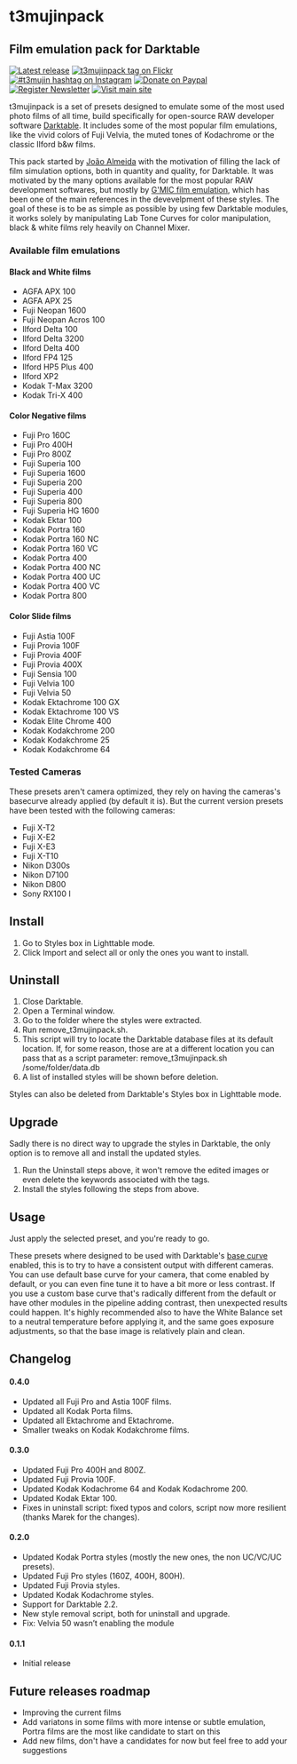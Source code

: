 # t3mujinpack

##			Film emulation pack for Darktable		
[![Latest release](https://img.shields.io/github/release/t3mujin/t3mujinpack.svg?style=flat-square)](https://github.com/t3mujin/t3mujinpack/releases)
[![t3mujinpack tag on Flickr](https://img.shields.io/badge/t3mujinpack-flickr-ff69b4.svg?style=flat-square)](https://www.flickr.com/photos/tags/t3mujinpack)
[![#t3mujin hashtag on Instagram](https://img.shields.io/badge/%23t3mujinpack-instagram-ff69b4.svg?style=flat-square)](https://www.instagram.com/explore/tags/t3mujinpack/)
[![Donate on Paypal](https://img.shields.io/badge/donate-paypal-yellow.svg?style=flat-square)](https://paypal.me/t3mujin)
[![Register Newsletter](https://img.shields.io/badge/register-newsletter-lightgrey.svg?style=flat-square)](http://eepurl.com/cdvLev)
[![Visit main site](https://img.shields.io/badge/visit-main%20site-lightgrey.svg?style=flat-square)](http://t3mujinpack.joaoalmeidaphotography.com/)



t3mujinpack is a set of presets designed to emulate some of the most used photo films of all time, build specifically for open-source RAW developer software [Darktable](http://www.darktable.org/). It includes some of the most popular film emulations, like the vivid colors of Fuji Velvia, the muted tones of Kodachrome or the classic Ilford b&w films.

This pack started by [João Almeida](http://www.joaoalmeidaphotography.com) with the motivation of filling the lack of film simulation options, both in quantity and quality, for Darktable. It was motivated by the many options available for the most popular RAW development softwares, but mostly by [G'MIC film emulation](http://gmic.eu/film_emulation/), which has been one of the main references in the devevelpment of these styles. The goal of these is to be as simple as possible by using few Darktable modules, it works solely by manipulating Lab Tone Curves for color manipulation, black & white films rely heavily on Channel Mixer.



### Available film emulations

#### Black and White films
* AGFA APX 100
* AGFA APX 25
* Fuji Neopan 1600
* Fuji Neopan Acros 100
* Ilford Delta 100
* Ilford Delta 3200
* Ilford Delta 400
* Ilford FP4 125
* Ilford HP5 Plus 400
* Ilford XP2
* Kodak T-Max 3200
* Kodak Tri-X 400

#### Color Negative films
* Fuji Pro 160C
* Fuji Pro 400H
* Fuji Pro 800Z
* Fuji Superia 100
* Fuji Superia 1600
* Fuji Superia 200
* Fuji Superia 400
* Fuji Superia 800
* Fuji Superia HG 1600
* Kodak Ektar 100
* Kodak Portra 160
* Kodak Portra 160 NC
* Kodak Portra 160 VC
* Kodak Portra 400
* Kodak Portra 400 NC
* Kodak Portra 400 UC
* Kodak Portra 400 VC
* Kodak Portra 800

#### Color Slide films
* Fuji Astia 100F
* Fuji Provia 100F
* Fuji Provia 400F
* Fuji Provia 400X
* Fuji Sensia 100
* Fuji Velvia 100
* Fuji Velvia 50
* Kodak Ektachrome 100 GX
* Kodak Ektachrome 100 VS
* Kodak Elite Chrome 400
* Kodak Kodakchrome 200
* Kodak Kodakchrome 25
* Kodak Kodakchrome 64

### Tested Cameras

These presets aren't camera optimized, they rely on having the cameras's basecurve already applied (by default it is). But the current version presets have been tested with the following cameras:
* Fuji X-T2
* Fuji X-E2
* Fuji X-E3
* Fuji X-T10
* Nikon D300s
* Nikon D7100
* Nikon D800
* Sony RX100 I



## Install
1. Go to Styles box in Lighttable mode.
2. Click Import and select all or only the ones you want to install.

## Uninstall
1. Close Darktable.
2. Open a Terminal window.
3. Go to the folder where the styles were extracted.
4. Run remove_t3mujinpack.sh.
  1. This script will try to locate the Darktable database files at its default location. If, for some reason, those are at a different location you can pass that as a script parameter: remove_t3mujinpack.sh /some/folder/data.db
  2. A list of installed styles will be shown before deletion.

Styles can also be deleted from Darktable's Styles box in Lighttable mode.

## Upgrade
Sadly there is no direct way to upgrade the styles in Darktable, the only option is to remove all and install the updated styles.

1. Run the Uninstall steps above, it won't remove the edited images or even delete the keywords associated with the tags.
2. Install the styles following the steps from above.



## Usage
Just apply the selected preset, and you're ready to go.

These presets where designed to be used with Darktable's [base curve](https://www.darktable.org/usermanual/en/modules.html) enabled, this is to try to have a consistent output with different cameras. You can use default base curve for your camera, that come enabled by default, or you can even fine tune it to have a bit more or less contrast. If you use a custom base curve that's radically different from the default or have other modules in the pipeline adding contrast, then unexpected results could happen. It's highly recommended also to have the White Balance set to a neutral temperature before applying it, and the same goes exposure adjustments, so that the base image is relatively plain and clean.



## Changelog

#### 0.4.0
* Updated all Fuji Pro and Astia 100F films.
* Updated all Kodak Porta films.
* Updated all Ektachrome and Ektachrome.
* Smaller tweaks on Kodak Kodakchrome films.

#### 0.3.0
* Updated Fuji Pro 400H and 800Z.
* Updated Fuji Provia 100F.
* Updated Kodak Kodachrome 64 and Kodak Kodachrome 200.
* Updated Kodak Ektar 100.
* Fixes in uninstall script: fixed typos and colors, script now more resilient (thanks Marek for the changes).

#### 0.2.0
* Updated Kodak Portra styles (mostly the new ones, the non UC/VC/UC presets).
* Updated Fuji Pro styles (160Z, 400H, 800H).
* Updated Fuji Provia styles.
* Updated Kodak Kodachrome styles.
* Support for Darktable 2.2.
* New style removal script, both for uninstall and upgrade.
* Fix: Velvia 50 wasn’t enabling the module

#### 0.1.1
* Initial release




## Future releases roadmap

* Improving the current films
* Add variatons in some films with more intense or subtle emulation, Portra films are the most like candidate to start on this
* Add new films, don't have a candidates for now but feel free to add your suggestions  
